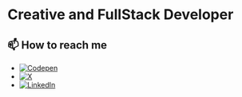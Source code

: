 # Creative and FullStack Developer

## 📫 How to reach me

- [![Codepen][codepen]][codepen-url]
- [![X][twitter]][twitter-url]
- [![LinkedIn][linkedin]][linkedin-url]

[codepen]: https://img.shields.io/badge/Codepen-blue?logo=codepen&style=social
[codepen-url]: https://codepen.io/soju22
[twitter]: https://img.shields.io/badge/X-blue?logo=x&style=social
[twitter-url]: https://x.com/soju22
[linkedin]: https://img.shields.io/badge/LinkedIn-blue?logo=linkedin&style=social
[linkedin-url]: https://linkedin.com/in/kevin-l-8865a618/

<!--
**klevron/klevron** is a ✨ _special_ ✨ repository because its `README.md` (this file) appears on your GitHub profile.

Here are some ideas to get you started:

- 🔭 I’m currently working on ...
- 🌱 I’m currently learning ...
- 👯 I’m looking to collaborate on ...
- 🤔 I’m looking for help with ...
- 💬 Ask me about ...
- 📫 How to reach me: ...
- 😄 Pronouns: ...
- ⚡ Fun fact: ...
-->

